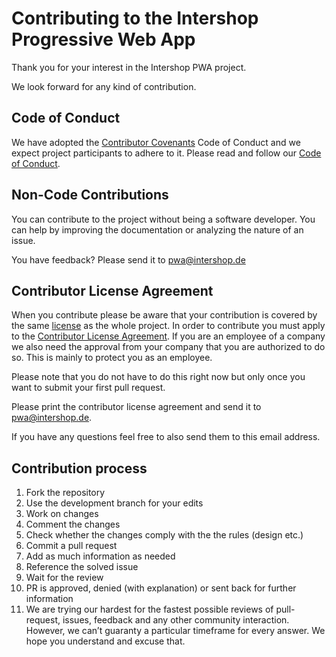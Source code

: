 <!--
kb_sync_latest_only
kb_pwa
kb_everyone
-->
# Contributing to the Intershop Progressive Web App

Thank you for your interest in the Intershop PWA project.

We look forward for any kind of contribution.

## Code of Conduct

We have adopted the [Contributor Covenants](https://www.contributor-covenant.org/) Code of Conduct and we expect project participants to adhere to it. Please read and follow our [Code of Conduct](./CODE_OF_CONDUCT.md).

## Non-Code Contributions

You can contribute to the project without being a software developer. You can help by improving the documentation or analyzing the nature of an issue.

You have feedback? Please send it to pwa@intershop.de

## Contributor License Agreement

When you contribute please be aware that your contribution is covered by the same [license](./LICENSE) as the whole project. In order to contribute you must apply to the [Contributor License Agreement](./INTERSHOP_CLA.md). If you are an employee of a company we also need the approval from your company that you are authorized to do so. This is mainly to protect you as an employee.

Please note that you do not have to do this right now but only once you want to submit your first pull request.

Please print the contributor license agreement and send it to pwa@intershop.de.

If you have any questions feel free to also send them to this email address.

## Contribution process

1. Fork the repository
2. Use the development branch for your edits
3. Work on changes
4. Comment the changes
5. Check whether the changes comply with the the rules (design etc.)
6. Commit a pull request
7. Add as much information as needed
8. Reference the solved issue
9. Wait for the review
10. PR is approved, denied (with explanation) or sent back for further information
11. We are trying our hardest for the fastest possible reviews of pull-request, issues, feedback and any other community interaction. However, we can’t guaranty a particular timeframe for every answer. We hope you understand and excuse that.
